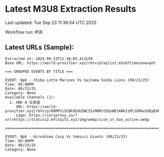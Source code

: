 # Latest M3U8 Extraction Results

Last updated: Tue Sep 23 11:38:04 UTC 2025

Workflow run: #58

## Latest URLs (Sample):
```
Extracted at: 2025-09-23T11:38:03.413159
Base URL: https://world-proxifier.xyz/rbtv/playlist.m3u8?timezone=pht

=== GROUPED EVENTS BY TITLE ===

EVENT: Npb - Chiba Lotte Marines Vs Saitama Seibu Lions (09/23/25)
Time: 05:00PM
Date: 09/23/25
Category: None
Available Channels (1):
  1. HDK A 日本語
     URL: https://world-proxifier.xyz/rbtv/p/D0MFVi5CBk9IUUZWCSIxM0RCCEQxWEtANkIzMlJGRkw3UEpEUkZCTEEkVA1IIksyUj5UKBE8ESgSChMREQIRKBMHEhATAw==/index.m3u8
     Logo: https://corsproxy.io/?url=https://statics2.mfctai51.xyz/img/webp/icon_st_bas_active.webp

================================================================================

EVENT: Npb - Hiroshima Carp Vs Yomiuri Giants (09/23/25)
Time: 05:00PM
Date: 09/23/25
Category: None
```
